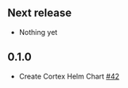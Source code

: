 ## Next release

- Nothing yet


## 0.1.0

- Create Cortex Helm Chart [#42](https://github.com/StrangeBeeCorp/helm-charts/pull/42)
